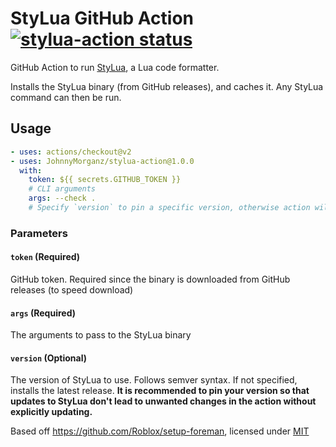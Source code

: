 # StyLua GitHub Action <a href="https://github.com/JohnnyMorganz/stylua-action/actions"><img alt="stylua-action status" src="https://github.com/JohnnyMorganz/stylua-action/workflows/build-test/badge.svg"></a>

GitHub Action to run [StyLua](https://github.com/JohnnyMorganz/StyLua), a Lua code formatter.

Installs the StyLua binary (from GitHub releases), and caches it. Any StyLua command can then be run.

## Usage

```yaml
- uses: actions/checkout@v2
- uses: JohnnyMorganz/stylua-action@1.0.0
  with:
    token: ${{ secrets.GITHUB_TOKEN }}
    # CLI arguments
    args: --check .
    # Specify `version` to pin a specific version, otherwise action will always use latest version/automatically update
```

### Parameters

#### `token` (Required)

GitHub token. Required since the binary is downloaded from GitHub releases (to speed download)

#### `args` (Required)

The arguments to pass to the StyLua binary

#### `version` (Optional)

The version of StyLua to use. Follows semver syntax.
If not specified, installs the latest release.
**It is recommended to pin your version so that updates to StyLua don't lead to unwanted changes in the action without explicitly updating.**

Based off https://github.com/Roblox/setup-foreman, licensed under [MIT](https://github.com/Roblox/setup-foreman/blob/master/LICENSE.txt)
